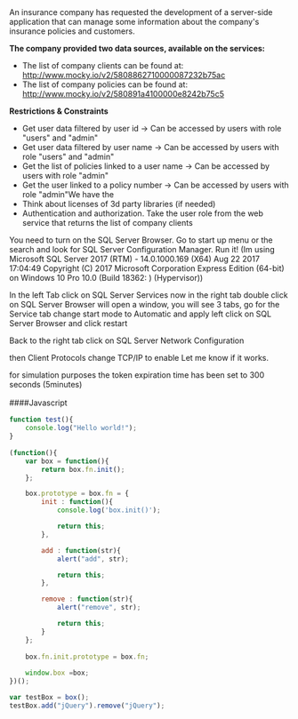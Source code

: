 ##
An insurance company has requested the development of a server-side application that can manage some information about the company's insurance policies and customers.

**The company provided two data sources, available on the services:**
* The list of company clients can be found at: http://www.mocky.io/v2/5808862710000087232b75ac
* The list of company policies can be found at: http://www.mocky.io/v2/580891a4100000e8242b75c5

**Restrictions & Constraints**
* Get user data filtered by user id -> Can be accessed by users with role "users" and "admin"
* Get user data filtered by user name -> Can be accessed by users with role "users" and "admin"
* Get the list of policies linked to a user name -> Can be accessed by users with role "admin"
* Get the user linked to a policy number -> Can be accessed by users with role "admin"We have the 
* Think about licenses of 3d party libraries (if needed)
* Authentication and authorization. Take the user role from the web service that returns the list of company clients 







You need to turn on the SQL Server Browser. Go to start up menu or the search and look for SQL Server Configuration Manager. Run it! (Im using Microsoft SQL Server 2017 (RTM) - 14.0.1000.169 (X64)   Aug 22 2017 17:04:49   Copyright (C) 2017 Microsoft Corporation  Express Edition (64-bit) on Windows 10 Pro 10.0 <X64> (Build 18362: ) (Hypervisor))

In the left Tab click on SQL Server Services
now in the right tab double click on SQL Server Browser
will open a window, you will see 3 tabs, go for the Service tab
change start mode to Automatic and apply
left click on SQL Server Browser and click restart

Back to the right tab click on SQL Server Network Configuration

then Client Protocols
change TCP/IP to enable
Let me know if it works.

for simulation purposes the token expiration time has been set to 300 seconds (5minutes)


####Javascript　

```javascript
function test(){
	console.log("Hello world!");
}
 
(function(){
    var box = function(){
        return box.fn.init();
    };

    box.prototype = box.fn = {
        init : function(){
            console.log('box.init()');

			return this;
        },

		add : function(str){
			alert("add", str);

			return this;
		},

		remove : function(str){
			alert("remove", str);

			return this;
		}
    };
    
    box.fn.init.prototype = box.fn;
    
    window.box =box;
})();

var testBox = box();
testBox.add("jQuery").remove("jQuery");
```